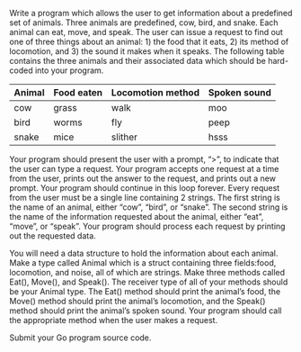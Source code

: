 Write a program which allows the user to get information about a predefined set of animals. Three
animals are predefined, cow, bird, and snake. Each animal can eat, move, and speak. The user can
issue a request to find out one of three things about an animal: 1) the food that it eats, 2) its
method of locomotion, and 3) the sound it makes when it speaks. The following table contains the
three animals and their associated data which should be hard-coded into your program.

| Animal | Food eaten | Locomotion method | Spoken sound |
|--------|------------|-------------------|--------------|
| cow    | grass      | walk              | moo          |
| bird   | worms      | fly               | peep         |          
| snake  | mice       | slither           | hsss         |          

Your program should present the user with a prompt, “>”, to indicate that the user can type a
request. Your program accepts one request at a time from the user, prints out the answer to the
request, and prints out a new prompt. Your program should continue in this loop forever. Every
request from the user must be a single line containing 2 strings. The first string is the name of an
animal, either “cow”, “bird”, or “snake”. The second string is the name of the information requested
about the animal, either “eat”, “move”, or “speak”. Your program should process each request by
printing out the requested data.

You will need a data structure to hold the information about each animal. Make a type called Animal
which is a struct containing three fields:food, locomotion, and noise, all of which are strings.
Make three methods called Eat(), Move(), and Speak(). The receiver type of all of your methods
should be your Animal type. The Eat() method should print the animal’s food, the Move() method
should print the animal’s locomotion, and the Speak() method should print the animal’s spoken sound.
Your program should call the appropriate method when the user makes a request.

Submit your Go program source code.